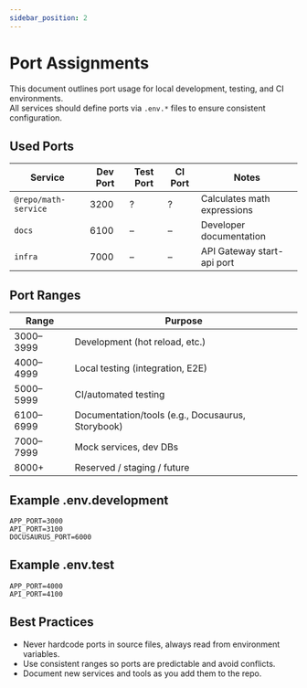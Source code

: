 ```yaml
---
sidebar_position: 2
---
```


# Port Assignments

This document outlines port usage for local development, testing, and CI environments.  
All services should define ports via `.env.*` files to ensure consistent configuration.

## Used Ports

| Service              | Dev Port | Test Port | CI Port | Notes                       |
| -------------------- | -------- | --------- | ------- | --------------------------- |
| `@repo/math-service` | 3200     | ?         | ?       | Calculates math expressions |
| `docs`               | 6100     | –         | –       | Developer documentation     |
| `infra`              | 7000     | –         | –       | API Gateway start-api port  |

## Port Ranges

| Range     | Purpose                                           |
| --------- | ------------------------------------------------- |
| 3000–3999 | Development (hot reload, etc.)                    |
| 4000–4999 | Local testing (integration, E2E)                  |
| 5000–5999 | CI/automated testing                              |
| 6100–6999 | Documentation/tools (e.g., Docusaurus, Storybook) |
| 7000–7999 | Mock services, dev DBs                            |
| 8000+     | Reserved / staging / future                       |

## Example .env.development

```env
APP_PORT=3000
API_PORT=3100
DOCUSAURUS_PORT=6000
```

## Example .env.test

```env
APP_PORT=4000
API_PORT=4100
```

## Best Practices

- Never hardcode ports in source files, always read from environment variables.
- Use consistent ranges so ports are predictable and avoid conflicts.
- Document new services and tools as you add them to the repo.
